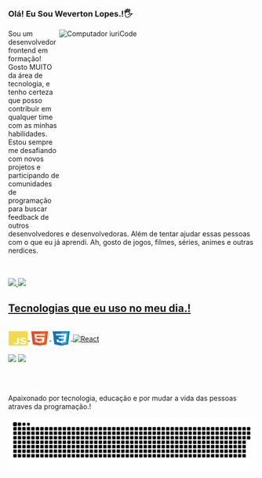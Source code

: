 ### Olá! Eu Sou Weverton Lopes.!🖐️ 
<img src="https://raw.githubusercontent.com/birobirobiro/birobirobiro/master/animation_500_kv8i962g.gif"  height="400" min-width="300px" max-width="300px" width="400px" align="right" alt="Computador iuriCode">
<div >
  <p>
 Sou um desenvolvedor frontend em formação! Gosto MUITO da área de tecnologia, e tenho certeza que posso contribuir em qualquer time com as minhas habilidades. Estou sempre me desafiando com novos projetos e participando de comunidades de programação para buscar feedback de outros desenvolvedores e desenvolvedoras. Além de tentar ajudar essas pessoas com o que eu já aprendi. Ah, gosto de jogos, filmes, séries, animes e outras nerdices.
  <p>
</div>
<div>
 <br><br>
  <a href="https://github.com/tomlows">
  <img height="180em" src="https://github-readme-stats.vercel.app/api?username=tomlows&show_icons=true&theme=tokyonight&include_all_commits=true&count_private=true"/>
  <img height="180em" src="https://github-readme-stats.vercel.app/api/top-langs/?username=tomlows&layout=compact&langs_count=6&theme=tokyonight"/>
</div>
  
  ## Tecnologias que eu uso no meu dia.!
  
<div style="display: inline_block"><br>
  <img align="center" alt="Js" height="30" width="40" src="https://raw.githubusercontent.com/devicons/devicon/master/icons/javascript/javascript-plain.svg">
  <img align="center" alt="HTML" height="30" width="40" src="https://raw.githubusercontent.com/devicons/devicon/master/icons/html5/html5-original.svg">
  <img align="center" alt="CSS" height="30" width="40" src="https://raw.githubusercontent.com/devicons/devicon/master/icons/css3/css3-original.svg">
 <img align="center" alt="React" height="30" <img src="https://cdn.jsdelivr.net/gh/devicons/devicon/icons/react/react-original.svg"/>
</div>
 
 <br>
 
 
<div> 
  <a href="https://instagram.com/tomlows" target="_blank"><img src="https://img.shields.io/badge/-Instagram-%23E4405F?style=for-the-badge&logo=instagram&logoColor=white" target="_blank"></a>
  <a href="https://www.linkedin.com/in/weverton-lopes-b748201a9/" target="_blank"><img src="https://img.shields.io/badge/-LinkedIn-%230077B5?style=for-the-badge&logo=linkedin&logoColor=white" target="_blank"></a> 
  
  <br><br>
  
  Apaixonado por tecnologia, educação e por mudar a vida das pessoas atraves da programação.!
  
 
  ![Snake animation](https://github.com/tomlows/tomlows/blob/output/github-contribution-grid-snake.svg)

</div>
